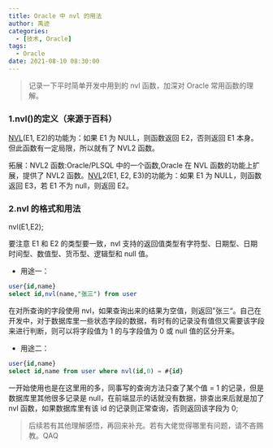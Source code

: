```yaml
---
title: Oracle 中 nvl 的用法
author: 禹迹
categories:
  - [技术, Oracle]
tags:
  - Oracle
date: 2021-08-10 08:30:00
---
```


> 记录一下平时简单开发中用到的 nvl 函数，加深对 Oracle 常用函数的理解。

### 1.nvl()的定义（来源于百科）

[NVL](https://baike.baidu.com/item/NVL)(E1, E2)的功能为：如果 E1 为 NULL，则函数返回 E2，否则返回 E1 本身。但此函数有一定局限，所以就有了 NVL2 函数。

拓展：NVL2 函数:Oracle/PLSQL 中的一个函数,Oracle 在 NVL 函数的功能上扩展，提供了 NVL2 函数。[NVL](https://baike.baidu.com/item/NVL)2(E1, E2, E3)的功能为：如果 E1 为 NULL，则函数返回 E3，若 E1 不为 null，则返回 E2。

### 2.nvl 的格式和用法

nvl(E1,E2);

要注意 E1 和 E2 的类型要一致，nvl 支持的返回值类型有字符型、日期型、日期时间型、数值型、货币型、逻辑型和 null 值。

- 用途一：

```sql
user{id,name}
select id,nvl(name,"张三") from user
```

在对所查询的字段使用 nvl，如果查询出来的结果为空值，则返回”张三“。自己在开发中，对于数据库里一些状态字段的数据，有时有的记录没有值但又需要该字段来进行判断，则可以将字段值为 1 的与字段值为 0 或 null 值的区分开来。

- 用途二：

```sql
user{id,name}
select id,name from user where nvl(id,0) = #{id}
```

一开始使用也是在这里用的多，同事写的查询方法只查了某个值 = 1 的记录，但是数据库里其他很多记录是 null，在前端显示的话就没有数据，排查出来后就是加了 nvl 函数，如果数据库里有该 id 的记录则正常查询，否则返回该字段为 0;

> 后续若有其他理解感悟，再回来补充。若有大佬觉得哪里有问题，请不吝赐教。QAQ
